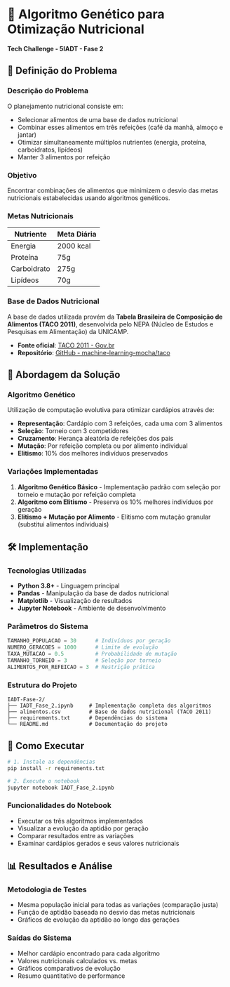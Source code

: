 # 🧬 Algoritmo Genético para Otimização Nutricional

**Tech Challenge - 5IADT - Fase 2**

## 🎯 Definição do Problema

### Descrição do Problema
O planejamento nutricional consiste em:
- Selecionar alimentos de uma base de dados nutricional
- Combinar esses alimentos em três refeições (café da manhã, almoço e jantar)
- Otimizar simultaneamente múltiplos nutrientes (energia, proteína, carboidratos, lipídeos)
- Manter 3 alimentos por refeição

### Objetivo
Encontrar combinações de alimentos que minimizem o desvio das metas nutricionais estabelecidas usando algoritmos genéticos.

### Metas Nutricionais
| Nutriente | Meta Diária |
|-----------|-------------|
| Energia | 2000 kcal |
| Proteína | 75g |
| Carboidrato | 275g |
| Lipídeos | 70g |

### Base de Dados Nutricional
A base de dados utilizada provém da **Tabela Brasileira de Composição de Alimentos (TACO 2011)**, desenvolvida pelo NEPA (Núcleo de Estudos e Pesquisas em Alimentação) da UNICAMP.

- **Fonte oficial**: [TACO 2011 - Gov.br](https://www.gov.br/agricultura/pt-br/assuntos/inspecao/produtos-vegetal/legislacao-de-produtos-origem-vegetal/biblioteca-de-normas-vinhos-e-bebidas/tabela-brasileira-de-composicao-de-alimentos_taco_2011.pdf)
- **Repositório**: [GitHub - machine-learning-mocha/taco](https://github.com/machine-learning-mocha/taco/blob/main/formatados/alimentos.csv)

## 🧬 Abordagem da Solução

### Algoritmo Genético
Utilização de computação evolutiva para otimizar cardápios através de:
- **Representação**: Cardápio com 3 refeições, cada uma com 3 alimentos
- **Seleção**: Torneio com 3 competidores
- **Cruzamento**: Herança aleatória de refeições dos pais
- **Mutação**: Por refeição completa ou por alimento individual
- **Elitismo**: 10% dos melhores indivíduos preservados

### Variações Implementadas
1. **Algoritmo Genético Básico** - Implementação padrão com seleção por torneio e mutação por refeição completa
2. **Algoritmo com Elitismo** - Preserva os 10% melhores indivíduos por geração
3. **Elitismo + Mutação por Alimento** - Elitismo com mutação granular (substitui alimentos individuais)

## 🛠️ Implementação

### Tecnologias Utilizadas
- **Python 3.8+** - Linguagem principal
- **Pandas** - Manipulação da base de dados nutricional
- **Matplotlib** - Visualização de resultados
- **Jupyter Notebook** - Ambiente de desenvolvimento

### Parâmetros do Sistema
```python
TAMANHO_POPULACAO = 30      # Indivíduos por geração
NUMERO_GERACOES = 1000      # Limite de evolução
TAXA_MUTACAO = 0.5          # Probabilidade de mutação
TAMANHO_TORNEIO = 3         # Seleção por torneio
ALIMENTOS_POR_REFEICAO = 3  # Restrição prática
```

### Estrutura do Projeto
```
IADT-Fase-2/
├── IADT_Fase_2.ipynb     # Implementação completa dos algoritmos
├── alimentos.csv         # Base de dados nutricional (TACO 2011)
├── requirements.txt      # Dependências do sistema
└── README.md             # Documentação do projeto
```

## 🚀 Como Executar

```bash
# 1. Instale as dependências
pip install -r requirements.txt

# 2. Execute o notebook
jupyter notebook IADT_Fase_2.ipynb
```

### Funcionalidades do Notebook
- Executar os três algoritmos implementados
- Visualizar a evolução da aptidão por geração
- Comparar resultados entre as variações
- Examinar cardápios gerados e seus valores nutricionais

## 📊 Resultados e Análise

### Metodologia de Testes
- Mesma população inicial para todas as variações (comparação justa)
- Função de aptidão baseada no desvio das metas nutricionais
- Gráficos de evolução da aptidão ao longo das gerações

### Saídas do Sistema
- Melhor cardápio encontrado para cada algoritmo
- Valores nutricionais calculados vs. metas
- Gráficos comparativos de evolução
- Resumo quantitativo de performance
